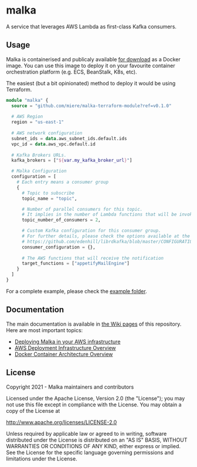 # malka
A service that leverages AWS Lambda as first-class Kafka consumers.

## Usage
Malka is containerised and publicaly available [for download](https://hub.docker.com/r/miere/malka-consumer)
as a Docker image. You can use this image to deploy it on your favourite container orchestration
platform (e.g. ECS, BeanStalk, K8s, etc).

The easiest (but a bit opinionated) method to deploy it would be using Terraform.

```terraform
module "malka" {
  source = "github.com/miere/malka-terraform-module?ref=v0.1.0"
  
  # AWS Region
  region = "us-east-1"
  
  # AWS network configuration
  subnet_ids = data.aws_subnet_ids.default.ids
  vpc_id = data.aws_vpc.default.id
  
  # Kafka Brokers URLs.
  kafka_brokers = ["${var.my_kafka_broker_url}"]

  # Malka Configuration
  configuration = [
    # Each entry means a consumer group
    {
      # Topic to subscribe
      topic_name = "topic",

      # Number of parallel consumers for this topic.
      # It implies in the number of Lambda functions that will be invoked simultaneously.
      topic_number_of_consumers = 2,

      # Custom Kafka configuration for this consumer group.
      # For further details, please check the options available at the librdkafka documentation
      # https://github.com/edenhill/librdkafka/blob/master/CONFIGURATION.md
      consumer_configuration = {},
      
      # The AWS functions that will receive the notification
      target_functions = ["appetifyMailEngine"]
    }
  ]
}
```
For a complete example, please check the [example folder](https://github.com/miere/malka/blob/main/example/main.tf).

## Documentation
The main documentation is available in [the Wiki pages](https://github.com/miere/malka/wiki/) of this
repository. Here are most important topics:
- [Deploying Malka in your AWS infrastructure](https://github.com/miere/malka/wiki/Deploying-Malka-in-your-AWS)
- [AWS Deployment Infrastructure Overview](https://github.com/miere/malka/wiki/AWS-Deployment-Infrastructure)
- [Docker Container Architecture Overview](https://github.com/miere/malka/wiki/Docker-Container-Architecture)


## License
Copyright 2021 - Malka maintainers and contributors

Licensed under the Apache License, Version 2.0 (the "License");
you may not use this file except in compliance with the License.
You may obtain a copy of the License at

   http://www.apache.org/licenses/LICENSE-2.0

Unless required by applicable law or agreed to in writing, software
distributed under the License is distributed on an "AS IS" BASIS,
WITHOUT WARRANTIES OR CONDITIONS OF ANY KIND, either express or implied.
See the License for the specific language governing permissions and
limitations under the License.
